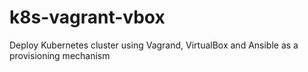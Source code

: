 # k8s-vagrant-vbox
Deploy Kubernetes cluster using Vagrand, VirtualBox and Ansible as a provisioning mechanism
